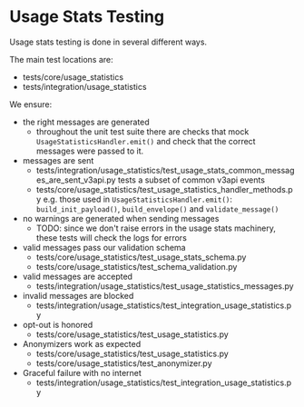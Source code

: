 # Usage Stats Testing

Usage stats testing is done in several different ways.

The main test locations are:
- tests/core/usage_statistics
- tests/integration/usage_statistics

We ensure:

- the right messages are generated
  - throughout the unit test suite there are checks that mock `UsageStatisticsHandler.emit()` and check that the correct messages were passed to it.
- messages are sent
  - tests/integration/usage_statistics/test_usage_stats_common_messages_are_sent_v3api.py tests a subset of common v3api events
  - tests/core/usage_statistics/test_usage_statistics_handler_methods.py e.g. those used in `UsageStatisticsHandler.emit()`: `build_init_payload()`, `build_envelope()` and `validate_message()`
- no warnings are generated when sending messages
  - TODO: since we don't raise errors in the usage stats machinery, these tests will check the logs for errors
- valid messages pass our validation schema
  - tests/core/usage_statistics/test_usage_stats_schema.py
  - tests/core/usage_statistics/test_schema_validation.py
- valid messages are accepted
  - tests/integration/usage_statistics/test_usage_statistics_messages.py
- invalid messages are blocked
  - tests/integration/usage_statistics/test_integration_usage_statistics.py
- opt-out is honored
  - tests/core/usage_statistics/test_usage_statistics.py
- Anonymizers work as expected
  - tests/core/usage_statistics/test_usage_statistics.py
  - tests/core/usage_statistics/test_anonymizer.py
- Graceful failure with no internet
  - tests/integration/usage_statistics/test_integration_usage_statistics.py
